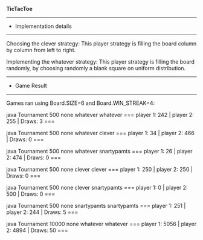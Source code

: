 **TicTacToe**

-----------------------------
-  Implementation details
-----------------------------

Choosing the clever strategy:
This player strategy is filling the board column by column from left to right.

Implementing the whatever strategy:
This player strategy is filling the board randomly, by choosing randomly a blank square on uniform
distribution.

-----------------------------
- Game Result
-----------------------------

Games ran using Board.SIZE=6 and Board.WIN_STREAK=4:

java Tournament 500 none whatever whatever
=== player 1: 242 | player 2: 255 | Draws: 3 ===

java Tournament 500 none whatever clever
=== player 1: 34 | player 2: 466 | Draws: 0 ===

java Tournament 500 none whatever snartypamts
=== player 1: 26 | player 2: 474 | Draws: 0 ===

java Tournament 500 none clever clever
=== player 1: 250 | player 2: 250 | Draws: 0 ===

java Tournament 500 none clever snartypamts
=== player 1: 0 | player 2: 500 | Draws: 0 ===

java Tournament 500 none snartypamts snartypamts
=== player 1: 251 | player 2: 244 | Draws: 5 ===

java Tournament 10000 none whatever whatever
=== player 1: 5056 | player 2: 4894 | Draws: 50 ===
